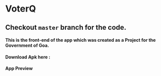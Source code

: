 # VoterQ

## Checkout ``` master ``` branch for the code.

#### This is the front-end of the app which was created as a Project for the Government of Goa.

#### Download Apk here : 

#### App Preview

